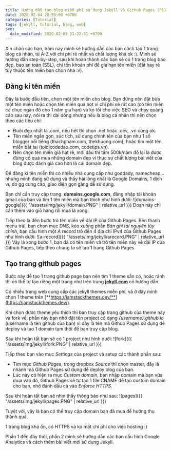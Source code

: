 ```yaml
---
title: Hướng dẫn tạo blog miễn phí sử dụng Jekyll và Github Pages (P1)
date: 2020-02-04 20:55:00 +0700
categories: [Tutorial]
tags: [jekyll, tutorial, blog, web]
seo:
  date_modified: 2020-02-05 21:22:51 +0700
---
```


Xin chào các bạn, hôm nay mình sẽ hướng dẫn các bạn cách tạo 1 trang blog cá nhân, từ A-Z với chi phí rẻ nhất và chất lượng khá ok :).
Mình sẽ hướng dẫn step-by-step, sau khi hoàn thành các bạn sẽ có 1 trang blog bao đẹp, bao an toàn (SSL), chỉ tốn khoản
phí để gia hạn tên miền (đắt hay rẻ tùy thuộc tên miền bạn chọn nha :v).

## Đăng kí tên miền

Đây là bước đầu tiên, chọn một tên miền cho blog. Bạn đừng nên đặt bừa một tên miền hoặc chọn tên miền quá hot vì chi phí sẽ rất cao (có tên miền cả chục ngàn đô cho 1 năm gia hạn) và ko tốt cho việc SEO và chạy quảng cáo sau này, nói ra thì dài dòng nhưng nếu là blog cá nhân thì nên chọn theo các tiêu chí: 
- Đuôi đẹp nhất là .com, nếu hết thì chọn .net hoặc .dev, .vn cũng ok.
- Tên miền ngắn gọn, súc tích, sử dụng chính tên của bạn như 1 số blogger nổi tiếng (thachpham.com, thekhuong.com), hoặc tìm một tên miền bắt tai (toidicodedao.com, codetips.vn).
- Nên chọn tên miền giá hạt rẻ, mới đầu thì tầm 500k/năm đổ lại là được, đừng cố quá mua những domain đẹp vì thực sự chất lượng bài viết của blog được đánh giá cao hơn là cái domain đẹp.

Để đăng kí tên miền thì có nhiều nhà cung cấp như goddady, namecheap... nhưng mình đang sử dụng và thấy hài lòng nhất là Google Domains, 1 dịch vụ do gg cung cấp, giao diện gọn gàng dễ sử dụng.

Bạn chỉ cần truy cập trang: **domains.google.com**, đăng nhập tài khoản gmail của bạn và tìm 1 tên miền mà bạn thích như hình dưới:
![domains-google]({{ "/assets/img/jekyll/domain.PNG" | relative_url }})
Đoạn này chỉ cần thêm vào giỏ hàng rồi mua là xong.

Tiếp theo là đến bước trỏ tên miền về dải IP của Github Pages.
Bên thanh menu trái, bạn chọn mục *DNS*, kéo xuống phần *Bản ghi tài nguyên tùy chỉnh*, bạn cấu hình một *A* record trỏ đến 4 địa chỉ IPv4 của Github Pages như hình dưới:
![a-record]({{ "/assets/img/jekyll/arecord.PNG" | relative_url }})
Vậy là xong bước 1, bạn đã có tên miền và trỏ tên miền này về dải IP của Github Pages, tiếp theo chúng ta sẽ tạo 1 trang Github Pages

## Tạo trang github pages

Bước này để tạo 1 trang github page bạn nên tìm 1 theme sẵn có, hoặc rảnh thì có thể tự tạo riêng một trang như trên trang [**jekyll.com**](https://jekyllrb.com/) có hướng dẫn.

Có nhiều trang web cung cấp các jekyll themes miễn phí, và ở đây mình chọn 1 theme trên [**https://jamstackthemes.dev/**](https://jamstackthemes.dev/). 

Khi chọn được theme yêu thích thì bạn truy cập trang github của theme này và fork về, phần này bạn nhớ đặt tên project có dạng *{username}.github.io* (username là tên github của bạn) vì đây là tên mà Github Pages sử dụng để deploy và tạo 1 domain tạm thời để bạn truy cập blog.

Sau khi hoàn tất bạn sẽ có 1 project như hình dưới: 
![fork]({{ "/assets/img/jekyll/fork.PNG" | relative_url }})

Tiếp theo bạn vào mục *Settings* của project và setup các thành phần sau:
- Tìm mục *Github Pages*, trong dropbox *Source* thì chọn master, đây là nhánh mà Github Pages sử dụng để deploy blog của bạn.
- Lúc này có hiện ra mục *Custom domain*, bạn nhập domain mà bạn vừa mua vào đó, Github Pages sẽ tự tạo 1 file CNAME để tạo custom domain cho bạn, nhớ đánh dấu cả vào *Enforce HTTPS*.

Sau khi hoàn tất bạn sẽ nhìn thấy thông báo như sau:
![pages]({{ "/assets/img/jekyll/pages.PNG" | relative_url }})

Tuyệt vời, vậy là bạn có thể truy cập domain bạn đã mua để hưởng thụ thành quả. 

1 trang blog khá ổn, có HTTPS và ko mất chi phí cho việc hosting :)

Phần 1 đến đây thôi, phần 2 mình sẽ hướng dẫn các bạn cấu hình Google Analytics và cách thêm bài viết mới sử dụng Jekyll.
